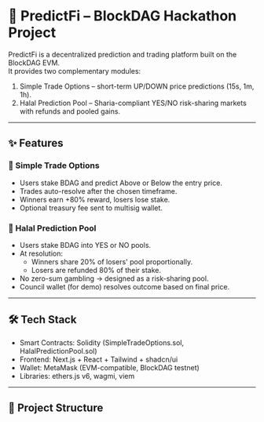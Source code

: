 # 🚀 PredictFi – BlockDAG Hackathon Project

PredictFi is a decentralized prediction and trading platform built on the BlockDAG EVM.  
It provides two complementary modules:

1. Simple Trade Options – short-term UP/DOWN price predictions (15s, 1m, 1h).  
2. Halal Prediction Pool – Sharia-compliant YES/NO risk-sharing markets with refunds and pooled gains.

---

## ✨ Features

### 🔹 Simple Trade Options
- Users stake BDAG and predict Above or Below the entry price.  
- Trades auto-resolve after the chosen timeframe.  
- Winners earn +80% reward, losers lose stake.  
- Optional treasury fee sent to multisig wallet.

### 🔹 Halal Prediction Pool
- Users stake BDAG into YES or NO pools.  
- At resolution:
  - Winners share 20% of losers' pool proportionally.  
  - Losers are refunded 80% of their stake.  
- No zero-sum gambling → designed as a risk-sharing pool.  
- Council wallet (for demo) resolves outcome based on final price.

---

## 🛠 Tech Stack
- Smart Contracts: Solidity (SimpleTradeOptions.sol, HalalPredictionPool.sol)  
- Frontend: Next.js + React + Tailwind + shadcn/ui  
- Wallet: MetaMask (EVM-compatible, BlockDAG testnet)  
- Libraries: ethers.js v6, wagmi, viem  

---

## 📂 Project Structure